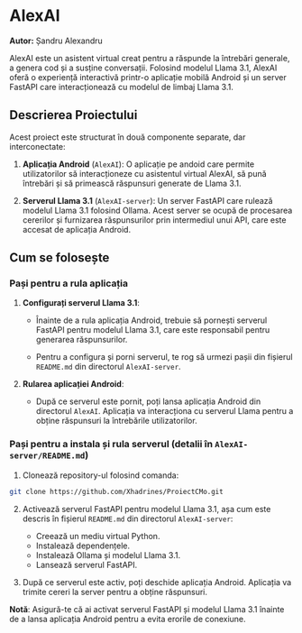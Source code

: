 # AlexAI

**Autor:** Șandru Alexandru

AlexAI este un asistent virtual creat pentru a răspunde la întrebări generale, a genera cod și a susține conversații. Folosind modelul Llama 3.1, AlexAI oferă o experiență interactivă printr-o aplicație mobilă Android și un server FastAPI care interacționează cu modelul de limbaj Llama 3.1.

## Descrierea Proiectului

Acest proiect este structurat în două componente separate, dar interconectate:

1. **Aplicația Android** (`AlexAI`): O aplicație pe andoid care permite utilizatorilor să interacționeze cu asistentul virtual AlexAI, să pună întrebări și să primească răspunsuri generate de Llama 3.1.
   
2. **Serverul Llama 3.1** (`AlexAI-server`): Un server FastAPI care rulează modelul Llama 3.1 folosind Ollama. Acest server se ocupă de procesarea cererilor și furnizarea răspunsurilor prin intermediul unui API, care este accesat de aplicația Android.

## Cum se folosește

### Pași pentru a rula aplicația

1. **Configurați serverul Llama 3.1**:
   - Înainte de a rula aplicația Android, trebuie să pornești serverul FastAPI pentru modelul Llama 3.1, care este responsabil pentru generarea răspunsurilor.
   
   - Pentru a configura și porni serverul, te rog să urmezi pașii din fișierul `README.md` din directorul `AlexAI-server`.

2. **Rularea aplicației Android**:
   - După ce serverul este pornit, poți lansa aplicația Android din directorul `AlexAI`. Aplicația va interacționa cu serverul Llama pentru a obține răspunsuri la întrebările utilizatorilor.

### Pași pentru a instala și rula serverul (detalii în `AlexAI-server/README.md`)

1. Clonează repository-ul folosind comanda:
```bash
git clone https://github.com/Xhadrines/ProiectCMo.git
```

2. Activează serverul FastAPI pentru modelul Llama 3.1, așa cum este descris în fișierul `README.md` din directorul `AlexAI-server`:
   - Creează un mediu virtual Python.
   - Instalează dependențele.
   - Instalează Ollama și modelul Llama 3.1.
   - Lansează serverul FastAPI.

3. După ce serverul este activ, poți deschide aplicația Android. Aplicația va trimite cereri la server pentru a obține răspunsuri.

**Notă**: Asigură-te că ai activat serverul FastAPI și modelul Llama 3.1 înainte de a lansa aplicația Android pentru a evita erorile de conexiune.
